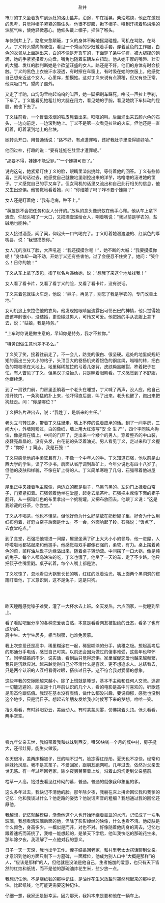 <p align="center">盐井</p>
市厅的丁义坐着货车到远处的洛山盐井。沿途，车在摇晃，柴油燃烧，他正在激烈的思考，只觉得帽子紧紧的箍住头。他很不舒服，揪下帽子。嗅到汗携着热烘烘的油腻气味，使他轻微恶心。他仰头戴上帽子，捏住了喉头。 
 
车快到井上了，路愈来愈颠簸，丁义的身体不断地摇晃碰撞。司机在骂路，在骂人。丁义转头望向驾驶位，看见一个秀丽的少妇戴着手套，穿着蓝色的工作服，白色的衣领从上面蹦出来，白的不像是开货车的，下面穿了条牛仔裤，被大腿撑的饱满，她的手紧紧攥着方向盘，嘴角也随着车辆左右扭动。他从她丰厚的嘴唇、壮实的大腿、发红的脸判断她是个欲望旺盛的女人。路还是不好，他们的身体有时会接触。丁义的黑色上衣被汗水浸透，有时擦在车窗上，有时吸在她的衣服上。他感觉自己想亲近这个女人，心里痒，想摸她。这对丁义来说有点滑稽，但又有些正常。他深吸口气，望向了窗外。

又走了半晌，山沟沟里响起呜呜的叫声，她一脚把刹车踩死，咯吱一声拉上手刹，下车了。丁义能看见她粗壮的大腿在用力，看见她的手腕，看见她跳下车抖动的屁股，他也下去了。

丁义往前看，一个冒着浓烟的铁皮晃着出来，哐哐的叫。后面涌出来五颜六色的石头，一边向前走，一边滚到地上。丁义不是第一次看见拉盐的火车，但他还是一直盯着，盯着滚到地上的盐块。

她转头开口，用普通话说：“路不好，有点遭罪哈，还好我肚子里没得娃娃哈。”

他回过神，打趣的说：“要有娃娃在肚里才遭罪呢。”

“那要不得，娃娃不能受罪。”“一个娃娃可贵了。”

说完这句，她紧紧盯住丁义的脸，眼睛里溢出挑衅，等待着他的回答。丁义有些惊喜，三两句话过去，他感觉自己就像地里刚挖出来的洋芋，咕噜噜的滚进她的筐子。丁义感觉自己的手又痒了。但女司机的话里又流出和自己此行相关的信息，他又生出恐惧。他警觉地看着她，问：“你结婚了吗？咋不要个娃娃？”

女人还是盯着他：“我有毛病，种不上。”

“英雄是不会把任务和女人分开的。”放纵的念头像蚂蚁在他手心爬。他从车上拿下酒壶，仰起头喝了一大口，又把酒壶递给女人，咧着嘴说：“我以前是学农的，盐碱地也能种。”

女人接过酒壶，闻了闻，仰起头一口气喝完了。丁义盯着她湿漉漉的、红紫色的厚嘴唇，说：“我想摸摸你。”

女人兀的涨红了脸，大声吼道：“我还摸摸你呢！”，她不断的大喊：“我要摸摸你呢！”身体却一动不动，开始丁义还有些害怕，过了会便忍不住笑了。她问：“笑什么！日你的娘！”

丁义从车上拿了皮包，掏了张名片递给她，说：“想我了来这个地址找我！”

女人看了看卡片，又看了看丁义的脸，又看了看卡片，没有说话。

丁义夹着包就往火车走，他说：“妹子，再见了，别忘了我是学农的，专门改善土地。”

女司机追上来拉住他的衣角，他发现她眼睛里流露出可怜巴巴的神情，他只觉得她应该年龄很小，没结婚，更没碰过男人，可怜又可爱。他把她的手从衣服上拿下去，说：“姑娘，我是特务。”

“上车时你说是做生意的，早知你是特务，我才不拉你。”

“特务跟做生意也差不多么。”

丁义笑了笑，接着往前走了。不一会儿，路变的很白、很坚硬。远处的地里规规矩矩的画出三分大小的格子，头顶巨大的卷扬机夹着银色的钢丝绳，嗡嗡的转，把白色的颗粒喷在大地上。地里稀稀拉拉的弓着几张背，皮肤黝黑皴裂，杵着耙子在忙。有人瞥见了丁义，但黑汉子没抬头，只是眯着眼睛看。丁义感觉到了不舒服，他继续走。

到了一扇铁门前，门房里歪躺着一个老头在睡觉，丁义喊了两声，没人应。他自己推开铁门，一条狗猛的扑上来，他吓得直后退，叫了出来。老头也醒了，跑出来把狗赶走。问：“你是哪位？”

丁义把名片递出去，说：“我姓丁，是新来的主任。”

老头立马转过身，带着丁义往里走，嘴上不停的说着应承的话。到了一间平房，三间大小，外墙刚粉过，白的像纸，墙上用大红漆写“安 全 生 产”，四个字同铁片拘住，像是焊在墙上。中间的门开了，走出来一个矮个的男人，穿着整齐的中山装，皮鞋亮晶晶的，没有头发，白花花的头泛着油光。男人看见丁义，走过来和丁义握手：“你好！丁同志。我是石强！”

丁义只感觉他的手柔软且有力，不像一个中年人的手。丁义知道石强，他以前是山西大学的学生，读了不少书，后面从省厅调到盐矿上，今年少说也有四十八岁了。但他的皮肤和样貌，不像在矿上待的人。丁义简单寒暄了几句，石强带着他进屋了。

屋里正中央挂着毛主席像，两边立的都是柜子，乌黑乌黑的。左边门上挂着白帘子，门紧紧扣着。石强领着他坐在堂屋，起身去拿茶叶。石强把主席像下面的柜子翻开，从一捆暗红色的布里拿出一个奶粉罐。又把布放回去。他跟丁义说：“这是我珍藏的好茶，你尝尝。”

丁义从不喝茶，他也不懂茶，但他好奇为什么好茶放在奶粉罐子里，好奇为什么用红布包着，好奇白帘子后面是什么。不一会，外面响起了铃。石强说：“饭点了，去食堂吃点。”

到了食堂，石强把他领进一间屋，屋里坐满了矿上大大小小的领导，他一进屋，人呼啦啦地都站起来和他握手，他感觉每双手都像石强的，柔软，有力。桌上摆着黄色的菜，菜籽油从盘子边缘溢出来，随着桌子转动流。中间摆了一口大锅，像是炖的兔子。每个人都乌泱泱的吃，丁义也饿了，他坐了一天的车，走了不少路。他只把筷子往嘴里戳。桌子转着，每个人嘴上都是油。

丁义吃饱了，忽地看见大锅里长长的嘴，红红的泛着油光，嘴上面两个黑洞洞的窟窿盯着他，丁义意识到，这不是兔子，这是只狗。

<br><br><br>
昨天睡醒感觉嗓子难受，灌了一大杯水去上班。全天发热。六点回家，一觉睡到早上。

看了看贴吧里分享的各种恋爱表白贴，本意是看看网友被拒绝的丑态，看多了也有成功的。<br>
高中生、大学生居多，相当甜蜜，也难免羡慕。<br>

我上次恋爱还是高中，稀里糊涂在一起，稀里糊涂的分手，幼稚之极。想起高考后的那通分手电话，感觉自己可笑。以前还会因为做过的傻事难受，这些年也释怀了。同学结婚的不少，说实话，看到后只觉得恐惧。家里催促恋爱也越来越频繁，我只是沉默应对。越来越觉得自己分不清什么是喜欢，更不想追求人。总结看去，只是两个认识的人互相看得过眼，搭伙过日子。这不符合我对爱情的想象。<br>

这些年我的交际圈越来越小，除了上班就是睡觉，基本不主动和任何人交流。逃避一切能逃避的，朋友是十几年前认识的几个人，看的电影是高中时喜欢的，听歌还是周杰伦跟伍佰。我现在基本没有表情，做什么都没兴趣，要说抑郁，感觉也没到这个地步，只是混日子。想起去年朋友发给我小时候写下来的梦想，哈哈一笑。<br>

抬头看看，有时斜阳彩云，美丽动人。有时蒙蒙灰雾，仿佛挨着头顶。低头看看，两手空空。

<br><br><br>
零九年父亲去世，我妈带着我和妹妹到西安。租50块钱一个月的城中村，房子挺大，还带灶房，能生火做饭。

冬天很冷，盖两床棉被子，压的喘不过气，脸冻得红彤彤。夏天也不凉快，经常和妹妹抢风扇。我不是乖孩子，不爱回家，跟朋友跑网吧。几年过去，依然对父亲去世无感。有一年过年回老家，除夕夜舅舅带着上坟，沿着山沟沟走到父亲墓前.

枯草一人高，钻过去看见红砖砌的墓，普通。普通的就像我印象里的爹。

这么多年过去，我快记不清他的脸。那年除夕夜，我躺在床上拼命回忆我和我爹的记忆：他和我谈过什么？他走路的姿势？他说话声音的粗细？我想通过我的回忆还原他。

我越想，记忆就越模糊，渐渐他这个人也开始环绕着氤氲的水汽，记忆成了一块毛玻璃，我想看清玻璃后面的他，但除了影影绰绰的映像，什么也看不清。他皮肤是什么颜色，身高多少。一概似是而非，对也不对。好像随着他肉身的离去，记忆也跟着速朽而笼统了，我唯一能想起的，是某天下学后，他叫我快吃的那碗花生米。那年除夕夜，我理解了一点他对我的意义。

日子一天一天滚，我也出学工作。侄子结婚回老家，和村里老太太搭话聊到父亲。才意识到他的方面只剩下一方墓碑，一面牌位，他成为别人口中“大概是那样”的人，“应该是那样”的人，但他就是没法是他自己，生者施加的爱意，也只有天下皆然的红烛和纸钱，而不是他的那碗油炸花生米，盐少放一点。

我想记住他，不是烧纸钱的那种记住，是油炸花生米放盐时突然想起来的那种记住。比起纸钱，他可能更需要这种记住。

仔细一想，我家还是挺幸运，因为那天，我妈本来是要和他在一辆车上。